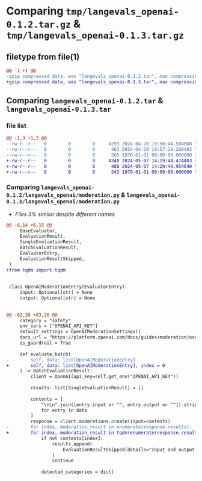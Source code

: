 # Comparing `tmp/langevals_openai-0.1.2.tar.gz` & `tmp/langevals_openai-0.1.3.tar.gz`

## filetype from file(1)

```diff
@@ -1 +1 @@
-gzip compressed data, was "langevals_openai-0.1.2.tar", max compression
+gzip compressed data, was "langevals_openai-0.1.3.tar", max compression
```

## Comparing `langevals_openai-0.1.2.tar` & `langevals_openai-0.1.3.tar`

### file list

```diff
@@ -1,3 +1,3 @@
--rw-r--r--   0        0        0     4293 2024-04-28 19:56:44.504808 langevals_openai-0.1.2/langevals_openai/moderation.py
--rw-r--r--   0        0        0      463 2024-04-28 19:57:28.260482 langevals_openai-0.1.2/pyproject.toml
--rw-r--r--   0        0        0      505 1970-01-01 00:00:00.000000 langevals_openai-0.1.2/PKG-INFO
+-rw-r--r--   0        0        0     4348 2024-05-07 14:19:44.474403 langevals_openai-0.1.3/langevals_openai/moderation.py
+-rw-r--r--   0        0        0      480 2024-05-07 14:20:49.954840 langevals_openai-0.1.3/pyproject.toml
+-rw-r--r--   0        0        0      543 1970-01-01 00:00:00.000000 langevals_openai-0.1.3/PKG-INFO
```

### Comparing `langevals_openai-0.1.2/langevals_openai/moderation.py` & `langevals_openai-0.1.3/langevals_openai/moderation.py`

 * *Files 3% similar despite different names*

```diff
@@ -6,14 +6,15 @@
     BaseEvaluator,
     EvaluationResult,
     SingleEvaluationResult,
     BatchEvaluationResult,
     EvaluatorEntry,
     EvaluationResultSkipped,
 )
+from tqdm import tqdm
 
 
 class OpenAIModerationEntry(EvaluatorEntry):
     input: Optional[str] = None
     output: Optional[str] = None
 
 
@@ -62,26 +63,26 @@
     category = "safety"
     env_vars = ["OPENAI_API_KEY"]
     default_settings = OpenAIModerationSettings()
     docs_url = "https://platform.openai.com/docs/guides/moderation/overview"
     is_guardrail = True
 
     def evaluate_batch(
-        self, data: list[OpenAIModerationEntry]
+        self, data: list[OpenAIModerationEntry], index = 0
     ) -> BatchEvaluationResult:
         client = OpenAI(api_key=self.get_env("OPENAI_API_KEY"))
 
         results: list[SingleEvaluationResult] = []
 
         contents = [
             "\n\n".join([entry.input or "", entry.output or ""]).strip()[0:10_000]
             for entry in data
         ]
         response = client.moderations.create(input=contents)
-        for index, moderation_result in enumerate(response.results):
+        for index, moderation_result in tqdm(enumerate(response.results), position=index):
             if not contents[index]:
                 results.append(
                     EvaluationResultSkipped(details="Input and output are both empty")
                 )
                 continue
 
             detected_categories = dict(
```

